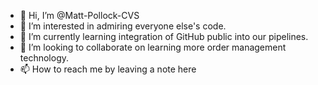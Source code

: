 - 👋 Hi, I’m @Matt-Pollock-CVS
- 👀 I’m interested in admiring everyone else's code.
- 🌱 I’m currently learning integration of GitHub public into our pipelines.
- 💞️ I’m looking to collaborate on learning more order management technology.
- 📫 How to reach me by leaving a note here

<!---
Matt-Pollock-CVS/Matt-Pollock-CVS is a ✨ special ✨ repository because its `README.md` (this file) appears on your GitHub profile.
You can click the Preview link to take a look at your changes.
--->
